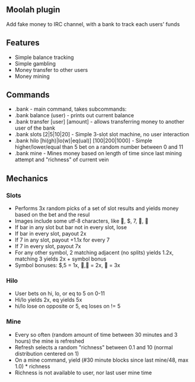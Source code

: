 ## Moolah plugin
Add fake money to IRC channel, with a bank to track each users' funds

## Features
* Simple balance tracking
* Simple gambling
* Money transfer to other users
* Money mining

## Commands
* .bank - main command, takes subcommands:
* .bank balance (user) - prints out current balance
* .bank transfer [user] [amount] - allows transferring money to another user of the bank
* .bank slots [2|5|10|20] - Simple 3-slot slot machine, no user interaction
* .bank hilo [hi(gh)|lo(w)|eq(ual)] [100|200|1000] - Simple higher/lower/equal than 5 bet on a random number between 0 and 11
* .bank mine - Mines money based on length of time since last mining attempt and "richness" of current vein

## Mechanics

### Slots
* Performs 3x random picks of a set of slot results and yields money based on the bet and the resul
* Images include some utf-8 characters, like 🍒, $, 7, 🔔, 🍋
* If bar in any slot but bar not in every slot, lose
* If bar in every slot, payout 2x
* If 7 in any slot, payout +1.1x for every 7
* If 7 in every slot, payout 7x
* For any other symbol, 2 matching adjacent (no splits) yields 1.2x, matching 3 yields 2x + symbol bonus
* Symbol bonuses: $,5 = 1x, 🍒,🍋 = 2x, 🔔 = 3x

### Hilo
* User bets on hi, lo, or eq to 5 on 0-11
* Hi/lo yields 2x, eq yields 5x
* hi/lo lose on opposite or 5, eq loses on != 5


### Mine
* Every so often (random amount of time between 30 minutes and 3 hours) the mine is refreshed
* Refresh selects a random "richness" between 0.1 and 10 (normal distribution centered on 1)
* On a mine command, yield (#30 minute blocks since last mine/48, max 1.0) * richness
* Richness is not available to user, nor last user mine time
